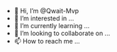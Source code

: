 - 👋 Hi, I’m @Qwait-Mvp
- 👀 I’m interested in ...
- 🌱 I’m currently learning ...
- 💞️ I’m looking to collaborate on ...
- 📫 How to reach me ...

<!---
Qwait-Mvp/Qwait-Mvp is a ✨ special ✨ repository because its `README.md` (this file) appears on your GitHub profile.
You can click the Preview link to take a look at your changes.
--->
